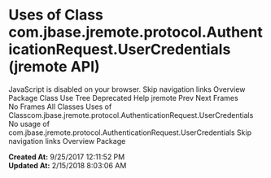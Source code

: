 # Uses of Class com.jbase.jremote.protocol.AuthenticationRequest.UserCredentials (jremote   API)

JavaScript is disabled on your browser. Skip navigation links Overview Package Class Use Tree Deprecated Help jremote Prev Next Frames No Frames All Classes Uses of Classcom.jbase.jremote.protocol.AuthenticationRequest.UserCredentials No usage of com.jbase.jremote.protocol.AuthenticationRequest.UserCredentials Skip navigation links Overview Package   

**Created At:** 9/25/2017 12:11:52 PM  
**Updated At:** 2/15/2018 8:03:06 AM  


